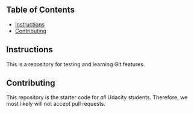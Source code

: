 ## Table of Contents

* [Instructions](#instructions)
* [Contributing](#contributing)

## Instructions


This is a repository for testing and learning Git features.

## Contributing

This repository is the starter code for _all_ Udacity students. Therefore, we most likely will not accept pull requests.

